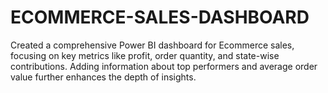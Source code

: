 # ECOMMERCE-SALES-DASHBOARD
Created a comprehensive Power BI dashboard  for Ecommerce sales, focusing on key metrics like profit, order quantity, and state-wise contributions. Adding information about top performers and average order value further enhances the depth of insights.
